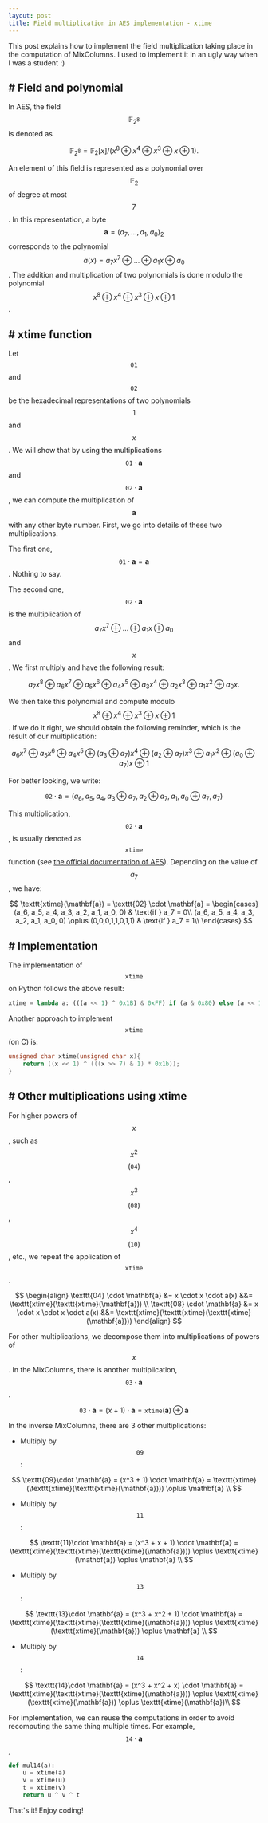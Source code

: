 ```yaml
---
layout: post
title: Field multiplication in AES implementation - xtime
---
```


This post explains how to implement the field multiplication taking place in the computation of MixColumns. I used to implement it in an ugly way when I was a student :)

## # Field and polynomial
In AES, the field $$\mathbb{F}_{2^8}$$ is denoted as

$$
\mathbb{F}_{2^8} = \mathbb{F}_2[x]/(x^8 \oplus x^4 \oplus x^3 \oplus x \oplus 1).
$$

An element of this field is represented as a polynomial over $$\mathbb{F}_2$$ of degree at most $$7$$. In this representation, a byte $$\mathbf{a} = (a_7,\ldots,a_1,a_0)_2$$ corresponds to the polynomial $$a(x) = a_7x^7 \oplus \ldots \oplus a_1x \oplus a_0$$. The addition and multiplication of two polynomials is done modulo the polynomial $$x^8 \oplus x^4 \oplus x^3 \oplus x \oplus 1$$.

## # xtime function

Let $$\texttt{01}$$ and $$\texttt{02}$$ be the hexadecimal representations of two polynomials $$1$$ and $$x$$. We will show that by using the multiplications $$\texttt{01} \cdot \mathbf{a}$$ and $$\texttt{02} \cdot \mathbf{a}$$, we can compute the multiplication of $$\mathbf{a}$$ with any other byte number. First, we go into details of these two multiplications.

The first one, $$\texttt{01} \cdot \mathbf{a} = \mathbf{a}$$. Nothing to say.

The second one, $$\texttt{02} \cdot \mathbf{a}$$ is the multiplication of $$a_7x^7 \oplus \ldots \oplus a_1x \oplus a_0$$ and $$x$$. We first multiply and have the following result:

$$a_7x^8 \oplus a_6x^7 \oplus a_5x^6 \oplus a_4x^5 \oplus a_3x^4 \oplus a_2x^3 \oplus a_1x^2 \oplus a_0x.$$

We then take this polynomial and compute modulo $$x^8 \oplus x^4 \oplus x^3 \oplus x \oplus 1$$. If we do it right, we should obtain the following reminder, which is the result of our multiplication:

$$
a_6x^7 \oplus a_5x^6 \oplus a_4x^5 \oplus (a_3 \oplus a_7)x^4 \oplus (a_2 \oplus a_7)x^3 \oplus a_1x^2 \oplus (a_0 \oplus a_7)x \oplus 1
$$

For better looking, we write:

$$
\texttt{02} \cdot \mathbf{a} = (a_6, a_5, a_4, a_3 \oplus a_7, a_2 \oplus a_7, a_1, a_0 \oplus a_7, a_7)
$$

This multiplication, $$\texttt{02} \cdot \mathbf{a}$$, is usually denoted as $$\texttt{xtime}$$ function (see [the official documentation of AES](https://nvlpubs.nist.gov/nistpubs/FIPS/NIST.FIPS.197-upd1.pdf)). Depending on the value of $$a_7$$, we have:

$$
\texttt{xtime}(\mathbf{a}) = \texttt{02} \cdot \mathbf{a} = 
\begin{cases}
(a_6, a_5, a_4, a_3, a_2, a_1, a_0, 0) & \text{if } a_7 = 0\\
(a_6, a_5, a_4, a_3, a_2, a_1, a_0, 0) \oplus (0,0,0,1,1,0,1,1) & \text{if } a_7 = 1\\
\end{cases}
$$

## # Implementation

The implementation of $$\texttt{xtime}$$ on Python follows the above result:

```Python
xtime = lambda a: (((a << 1) ^ 0x1B) & 0xFF) if (a & 0x80) else (a << 1)
```

Another approach to implement $$\texttt{xtime}$$ (on C) is:

```C
unsigned char xtime(unsigned char x){
    return ((x << 1) ^ (((x >> 7) & 1) * 0x1b));
}
```

## # Other multiplications using xtime

For higher powers of $$x$$, such as $$x^2$$ $$(\texttt{04})$$, $$x^3$$ $$(\texttt{08})$$, $$x^4$$ $$(\texttt{10})$$, etc., we repeat the application of $$\texttt{xtime}$$.

$$
\begin{align}
\texttt{04} \cdot \mathbf{a} &= x \cdot x \cdot a(x) &&= \texttt{xtime}(\texttt{xtime}(\mathbf{a})) \\
\texttt{08} \cdot \mathbf{a} &= x \cdot x \cdot x \cdot a(x) &&= \texttt{xtime}(\texttt{xtime}(\texttt{xtime}(\mathbf{a})))
\end{align}
$$

For other multiplications, we decompose them into multiplications of powers of $$x$$. In the MixColumns, there is another multiplication, $$\texttt{03}\cdot \mathbf{a}$$.

$$
\texttt{03}\cdot \mathbf{a} = (x + 1) \cdot \mathbf{a} = \texttt{xtime}(\mathbf{a}) \oplus \mathbf{a}
$$

In the inverse MixColumns, there are 3 other multiplications:

- Multiply by $$\texttt{09}$$:

$$
    \texttt{09}\cdot \mathbf{a} = (x^3 + 1) \cdot \mathbf{a} = \texttt{xtime}(\texttt{xtime}(\texttt{xtime}(\mathbf{a}))) \oplus \mathbf{a} \\
$$

- Multiply by $$\texttt{11}$$:

$$
    \texttt{11}\cdot \mathbf{a} = (x^3 + x + 1) \cdot \mathbf{a} = \texttt{xtime}(\texttt{xtime}(\texttt{xtime}(\mathbf{a}))) \oplus \texttt{xtime}(\mathbf{a}) \oplus \mathbf{a} \\
$$

- Multiply by $$\texttt{13}$$:

$$
    \texttt{13}\cdot \mathbf{a} = (x^3 + x^2 + 1) \cdot \mathbf{a} = \texttt{xtime}(\texttt{xtime}(\texttt{xtime}(\mathbf{a}))) \oplus \texttt{xtime}(\texttt{xtime}(\mathbf{a})) \oplus \mathbf{a} \\
$$

- Multiply by $$\texttt{14}$$:

$$
    \texttt{14}\cdot \mathbf{a} = (x^3 + x^2 + x) \cdot \mathbf{a} = \texttt{xtime}(\texttt{xtime}(\texttt{xtime}(\mathbf{a}))) \oplus \texttt{xtime}(\texttt{xtime}(\mathbf{a})) \oplus \texttt{xtime}(\mathbf{a})\\
$$

For implementation, we can reuse the computations in order to avoid recomputing the same thing multiple times. For example, $$\texttt{14}\cdot \mathbf{a}$$,

```Python
def mul14(a):
    u = xtime(a)
    v = xtime(u)
    t = xtime(v)
    return u ^ v ^ t
```

That's it! Enjoy coding!
